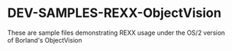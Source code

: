 DEV-SAMPLES-REXX-ObjectVision
=============================

These are sample files demonstrating REXX usage under the OS/2 version of Borland's ObjectVision
